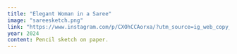 ```yaml
---
title: "Elegant Woman in a Saree"
image: "sareesketch.png"
link: "https://www.instagram.com/p/CXOhCCAorxa/?utm_source=ig_web_copy_link"
year: 2024
content: Pencil sketch on paper.
---
```

